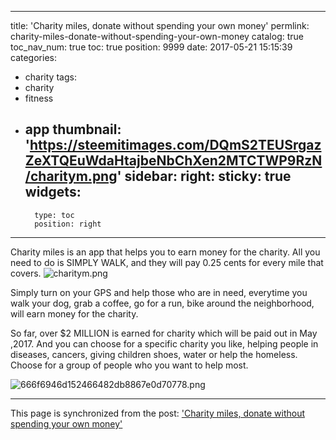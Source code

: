 
---
title: 'Charity miles, donate without spending your own money'
permlink: charity-miles-donate-without-spending-your-own-money
catalog: true
toc_nav_num: true
toc: true
position: 9999
date: 2017-05-21 15:15:39
categories:
- charity
tags:
- charity
- fitness
- app
thumbnail: 'https://steemitimages.com/DQmS2TEUSrgazZeXTQEuWdaHtajbeNbChXen2MTCTWP9RzN/charitym.png'
sidebar:
    right:
        sticky: true
widgets:
    -
        type: toc
        position: right
---


Charity miles is an app that helps you to earn money for the charity. All you need to do is SIMPLY WALK, and they will pay 0.25 cents for every mile that covers.
![charitym.png](https://steemitimages.com/DQmS2TEUSrgazZeXTQEuWdaHtajbeNbChXen2MTCTWP9RzN/charitym.png)

Simply turn on your GPS and help those who are  in need, everytime you walk your dog, grab a coffee, go for a run, bike around the neighborhood, will earn money for the charity. 

So far, over $2 MILLION is earned for charity which will be paid out in May ,2017. And you can choose for a specific charity you like, helping people in diseases, cancers, giving children shoes, water or help the homeless. Choose for a group of people who you want to help most.

![666f6946d152466482db8867e0d70778.png](https://steemitimages.com/DQmbFRtvN9wPzA73YoB5ccx2uWsWmTWarbakCrKD7BgZVuU/666f6946d152466482db8867e0d70778.png)

- - -

This page is synchronized from the post: ['Charity miles, donate without spending your own money'](https://steemit.com/@htliao/charity-miles-donate-without-spending-your-own-money)
